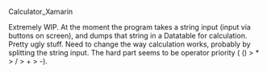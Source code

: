 Calculator_Xamarin

Extremely WIP. At the moment the program takes a string input (input via buttons on screen), and dumps that string in a Datatable for calculation. Pretty ugly stuff.
Need to change the way calculation works, probably by splitting the string input. The hard part seems to be operator priority ( () > * > / > + > -).
